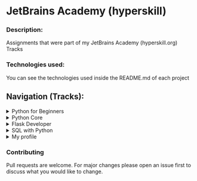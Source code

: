 # JetBrains Academy (hyperskill)

### Description: 
Assignments that were part of my JetBrains Academy (hyperskill.org) Tracks

### Technologies used:
You can see the technologies used inside the README.md of each project

## Navigation (Tracks):
<details>
	<summary>Python for Beginners</summary>
	<blockquote>Introduction to Python</blockquote>
	<ul style="list-style-type: none">
		<li><a href="https://github.com/ggwmwgg/jb/tree/main/TicTacToe_HS" target="_blank">Simple Tic Tac Toe (Challenging)</a></li>
	<ul>
</details>
<details>
	<summary>Python Core</summary>
	<blockquote>This track is dedicated to core Python skills that will give a solid base and allow to pursue any further direction</blockquote>
	<ul style="list-style-type: none">
		<li><a href="https://github.com/ggwmwgg/jb/tree/main/Scraper_HS" target="_blank">Web Scraper (Medium)</a></li>
		<li><a href="https://github.com/ggwmwgg/jb/tree/main/Arithmetic_HS" target="_blank">Arithmetic Exam Application (Medium)</a></li>
		<li><a href="https://github.com/ggwmwgg/jb/tree/main/TicTacToe_HS" target="_blank">Simple Tic Tac Toe (Medium)</a></li>
		<li><a href="https://github.com/ggwmwgg/jb/tree/main/Easyrider_HS" target="_blank">Easy Rider Bus Company (Hard)</a></li>
		<li><a href="https://github.com/ggwmwgg/jb/tree/main/Flashcards_HS" target="_blank">Flashcards (Challenging)</a></li>
		<li><a href="https://github.com/ggwmwgg/jb/tree/main/Calculator_HS" target="_blank">Smart Calculator (Challenging)</a></li>
	<ul>
</details>
<details>
	<summary>Flask Developer</summary>
	<blockquote>Python is mostly used for building backends, Flask also allows you to create a simple frontend for your app without taking too much effort.</blockquote>
	<ul style="list-style-type: none">
		<li><a href="https://github.com/ggwmwgg/jb" target="_blank">Will upload my projects after finishing this track</a></li>
	<ul>
</details>
<details>
	<summary>SQL with Python</summary>
	<blockquote>Knowledge of SQL is one of the most important skills required for working with data. SQL is the glue that allows an application to interact with databases and the information they store.</blockquote>
	<ul style="list-style-type: none">
		<li><a href="https://github.com/ggwmwgg/jb/tree/main/Flashcards_HS" target="_blank">Zookeeper (Easy)</a></li>
		<li><a href="https://github.com/ggwmwgg/jb/tree/main/Calculator_HS" target="_blank">Simple Chatty Bot (Easy)</a></li>
		<li><a href="https://github.com/ggwmwgg/jb/tree/main/Simple_Banking_System_HS" target="_blank">Simple Banking System (Hard)</a></li>
		<li><a href="https://github.com/ggwmwgg/jb/tree/main/Food_Blog_Backend_HS" target="_blank">Food blog (Challenging)</a></li>
		<li><a href="https://github.com/ggwmwgg/jb/tree/main/Calculator_for_Investors_HS" target="_blank">Calculator for Investors (Challenging)</a></li>
		<li><a href="https://github.com/ggwmwgg/jb/tree/main/Easyrider_HS" target="_blank">TO DO List (Challenging)</a></li>
	<ul>
</details>
<details>
	<summary>My profile</summary>
	<blockquote>You can view my detailed info on my hyperskill.org profile page.</blockquote>
	<ul style="list-style-type: none">
		<li><a href="https://hyperskill.org/profile/283820074" target="_blank">Profile link</a></li>
	<ul>
</details>


### Contributing

Pull requests are welcome. For major changes please open an issue first to discuss what you would like to change.